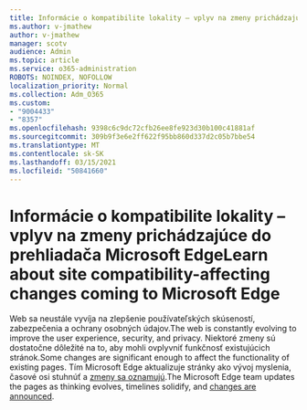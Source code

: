 ```yaml
---
title: Informácie o kompatibilite lokality – vplyv na zmeny prichádzajúce do prehliadača Microsoft Edge
ms.author: v-jmathew
author: v-jmathew
manager: scotv
audience: Admin
ms.topic: article
ms.service: o365-administration
ROBOTS: NOINDEX, NOFOLLOW
localization_priority: Normal
ms.collection: Adm_O365
ms.custom:
- "9004433"
- "8357"
ms.openlocfilehash: 9398c6c9dc72cfb26ee8fe923d30b100c41881af
ms.sourcegitcommit: 309b9f3e6e2ff622f95bb860d337d2c05b7bbe54
ms.translationtype: MT
ms.contentlocale: sk-SK
ms.lasthandoff: 03/15/2021
ms.locfileid: "50841660"
---
```

# <a name="learn-about-site-compatibility-affecting-changes-coming-to-microsoft-edge"></a><span data-ttu-id="7b88a-102">Informácie o kompatibilite lokality – vplyv na zmeny prichádzajúce do prehliadača Microsoft Edge</span><span class="sxs-lookup"><span data-stu-id="7b88a-102">Learn about site compatibility-affecting changes coming to Microsoft Edge</span></span>

<span data-ttu-id="7b88a-103">Web sa neustále vyvíja na zlepšenie používateľských skúseností, zabezpečenia a ochrany osobných údajov.</span><span class="sxs-lookup"><span data-stu-id="7b88a-103">The web is constantly evolving to improve the user experience, security, and privacy.</span></span> <span data-ttu-id="7b88a-104">Niektoré zmeny sú dostatočne dôležité na to, aby mohli ovplyvniť funkčnosť existujúcich stránok.</span><span class="sxs-lookup"><span data-stu-id="7b88a-104">Some changes are significant enough to affect the functionality of existing pages.</span></span> <span data-ttu-id="7b88a-105">Tím Microsoft Edge aktualizuje stránky ako vývoj myslenia, časové osi stuhnúť a [zmeny sa oznamujú](https://go.microsoft.com/fwlink/?linkid=2135534).</span><span class="sxs-lookup"><span data-stu-id="7b88a-105">The Microsoft Edge team updates the pages as thinking evolves, timelines solidify, and [changes are announced](https://go.microsoft.com/fwlink/?linkid=2135534).</span></span>
